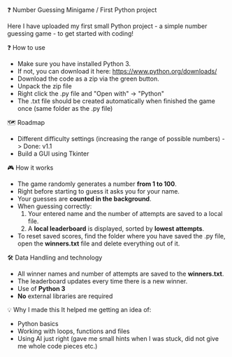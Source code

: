 ❓ Number Guessing Minigame / First Python project

Here I have uploaded my first small Python project - a simple number guessing game - to get started with coding!

❓ How to use
- Make sure you have installed Python 3.
- If not, you can download it here: https://www.python.org/downloads/
- Download the code as a zip via the green button.
- Unpack the zip file
- Right click the .py file and "Open with" -> "Python"
- The .txt file should be created automatically when finished the game once (same folder as the .py file)

🗺️ Roadmap
- Different difficulty settings (increasing the range of possible numbers) -> Done: v1.1
- Build a GUI using Tkinter

🎮 How it works
- The game randomly generates a number **from 1 to 100**.
- Right before starting to guess it asks you for your name.
- Your guesses are **counted in the background**.
- When guessing correctly:
    1. Your entered name and the number of attempts are saved to a local file.
    2. A **local leaderboard** is displayed, sorted by **lowest attempts**.
- To reset saved scores, find the folder where you have saved the .py file, open the **winners.txt** file and delete everything out of it.

🛠️ Data Handling and technology
- All winner names and number of attempts are saved to the **winners.txt**.
- The leaderboard updates every time there is a new winner.
- Use of **Python 3**
- **No** external libraries are required

💡 Why I made this
It helped me getting an idea of:
- Python basics
- Working with loops, functions and files
- Using AI just right (gave me small hints when I was stuck, did not give me whole code pieces etc.)
